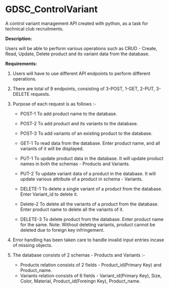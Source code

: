# GDSC_ControlVariant

A control variant management API created with python, as a task for technical club recruitments.

**Description:**

Users will be able to perform various operations such as CRUD - Create, Read, Update, Delete product and its variant data from the database.

**Requirements:**

1. Users will have to use different API endpoints to perform different operations.
2. There are total of 9 endpoints, consisting of 3-POST, 1-GET, 2-PUT, 3-DELETE requests.
3. Purpose of each request is as follows :-
    - POST-1 To add product name to the database.
    - POST-2 To add product and its variants to the database.
    - POST-3 To add variants of an existing product to the database.
      


    - GET-1 To read data from the database. Enter product name, and all variants of it will be displayed.


    - PUT-1 To update product data in the database. It will update product names in both the schemas - Products and Variants.
    - PUT-2 To update variant data of a product in the database. It will update various attribute of a product in schema - Variants.

  
    - DELETE-1 To delete a single variant of a product from the database. Enter Variant_id to delete it.
    - Delete-2 To delete all the variants of a product from the database. Enter product name to delete all the variants of it.
    - DELETE-3 To delete product from the database. Enter product name for the same. Note: Without deleting variants, product cannot be deleted due to foreign key infringement.

    
5. Error handling has been taken care to handle invalid input entries incase of missing objects.
6. The database consists of 2 schemas - Products and Variants :-
   - Products relation consists of 2 fields - Product_id(Primary Key) and Product_name.
   - Variants relation consists of 6 fields - Variant_id(Primary Key), Size, Color, Material, Product_id(Foreingn Key), Product_name.
